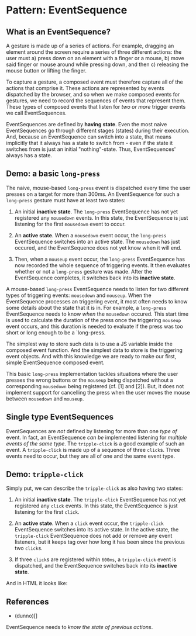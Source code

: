 # Pattern: EventSequence

## What is an EventSequence?

A gesture is made up of a series of actions. For example, dragging an element around the screen require a series of three different actions: the user must a) press down on an element with a finger or a mouse, b) move said finger or mouse around while pressing down, and then c) releasing the mouse button or lifting the finger.

To capture a gesture, a composed event must therefore capture all of the actions that comprise it. These actions are represented by events dispatched by the browser, and so when we make composed events for gestures, we need to record the sequences of events that represent them. These types of composed events that listen for *two or more* trigger events we call EventSequences.

EventSequences are defined by **having state**. Even the most naive EventSequences go through different stages (states) during their execution. And, because an EventSequence can switch into a state, that means implicitly that it always has a state to switch from - even if the state it switches from is just an initial "nothing"-state. Thus, EventSequences' always has a state.

## Demo: a basic `long-press`

The naive, mouse-based `long-press` event is dispatched every time the user presses on a target for more than 300ms. An EventSequence for such a `long-press` gesture must have at least two states:

1. An initial **inactive state**. The `long-press` EventSequence has not yet registered any `mousedown` events. In this state, the EventSequence is just listening for the first `mousedown` event to occur.

2. An **active state**. When a `mousedown` event occur, the `long-press` EventSequence switches into an active state. The `mousedown` has just occured, and the EventSequence does not yet know when it will end.

3. Then, when a `mouseup` event occur, the `long-press` EventSequence has now recorded the whole sequence of triggering events. It then evaluates whether or not a `long-press` gesture was made. After the EventSequence completes, it switches back into its **inactive state**.

A mouse-based `long-press` EventSequence needs to listen for two different types of triggering events: `mousedown` and `mouseup`. When the EventSequence processes an triggering event, it most often needs to know some details about the state that it is in. For example, a `long-press` EventSequence needs to know *when* the `mousedown` occured. This start time is used to calculate the duration of the press once the triggering `mouseup` event occurs, and this duration is needed to evaluate if the press was too short or long enough to be a `long-press.

The simplest way to store such data is to use a JS variable inside the composed event function. And the simplest data to store is the triggering event objects. And with this knowledge we are ready to make our first, simple EventSequence composed event.

<pretty-printer href="./demo/long-press-EventSequence.js"></pretty-printer>

This basic `long-press` implementation tackles situations where the user presses the wrong buttons or the `mouseup` being dispatched without a corresponding `mousedown` being registered (cf. [1] and [2]). But, it does not implement support for cancelling the press when the user moves the mouse between `mousedown` and `mouseup`.

## Single type EventSequences

EventSequences are *not* defined by listening for more than one *type of* event. In fact, an EventSequence *can be* implemented listening for *multiple events of the same type*. The `tripple-click` is a good example of such an event. A `tripple-click` is made up of a sequence of three `click`s. Three events need to occur, but they are all of one and the same event type.

## Demo: `tripple-click`

Simply put, we can describe the `tripple-click` as also having two states:

1. An initial **inactive state**. The `tripple-click` EventSequence has not yet registered any `click` events. In this state, the EventSequence is just listening for the first `click`.

2. An **active state**. When a `click` event occur, the `tripple-click` EventSequence switches into its active state. In the active state, the `tripple-click` EventSequence does not add or remove any event listeners, but it keeps tag over how long it has been since the previous two `click`s.

3. If three `click`s are registered within `600ms`, a `tripple-click` event is dispatched, and the EventSequence switches back into its **inactive state**.

<pretty-printer href="./demo/triple-click-TakeNote.js"></pretty-printer>

And in HTML it looks like:

<code-demo src="./demo/triple-click-TakeNote.html"></code-demo>

## References

 * (dunno)[]

EventSequence needs to *know the state of previous actions*.
